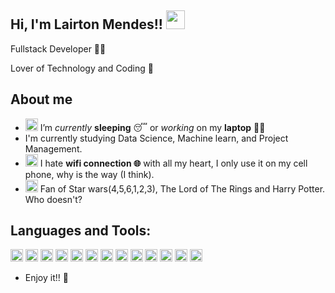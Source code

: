 ## Hi, I'm Lairton Mendes!! <img src=https://github.com/TheDudeThatCode/TheDudeThatCode/blob/master/Assets/Earth.gif width="30">
 
Fullstack Developer 👩‍💻
 
Lover of Technology and Coding 💓
 
## About me 
- <img alt="GIF" src="https://github.com/TheDudeThatCode/TheDudeThatCode/blob/master/Assets/wave.gif" width="20px" /> I’m *currently* **sleeping** 😴 or *working* on my **laptop** 👨‍💻
-  I'm currently studying Data Science, Machine learn, and Project Management.
- <img alt="GIF" src="https://github.com/TheDudeThatCode/TheDudeThatCode/blob/master/Assets/hmm.gif" width="20px" /> I hate **wifi connection 🌐** with all my heart, I only use it on my cell phone, why is the way (I think).
- <img alt="GIF" src="https://github.com/TheDudeThatCode/TheDudeThatCode/blob/master/Assets/gandalf_parrot.gif" width="20px" /> Fan of Star wars(4,5,6,1,2,3), The Lord of The Rings and Harry Potter. Who doesn't?


## Languages and Tools:
<code><img height="20" src="https://img.shields.io/badge/Ruby-CC342D?style=for-the-badge&logo=ruby&logoColor=white"></code>
<code><img height="20" src="https://img.shields.io/badge/Ruby_on_Rails-CC0000?style=for-the-badge&logo=ruby-on-rails&logoColor=white"></code>
<code><img height="20" src="https://img.shields.io/badge/Bootstrap-563D7C?style=for-the-badge&logo=bootstrap&logoColor=white"></code>
<code><img height="20" src="https://img.shields.io/badge/jQuery-0769AD?style=for-the-badge&logo=jquery&logoColor=white"></code>
<code><img height="20" src="https://img.shields.io/badge/PostgreSQL-316192?style=for-the-badge&logo=postgresql&logoColor=white"></code>
<code><img height="20" src="https://img.shields.io/badge/MongoDB-4EA94B?style=for-the-badge&logo=mongodb&logoColor=white"></code>
<code><img height="20" src="https://img.shields.io/badge/R-276DC3?style=for-the-badge&logo=r&logoColor=white"></code>
<code><img height="20" src="https://img.shields.io/badge/Git-F05032?style=for-the-badge&logo=git&logoColor=white"></code>
<code><img height="20" src="https://img.shields.io/badge/GitHub-100000?style=for-the-badge&logo=github&logoColor=white"></code>
<code><img height="20" src="https://img.shields.io/badge/GitLab-330F63?style=for-the-badge&logo=gitlab&logoColor=white"></code>
<code><img height="20" src="https://img.shields.io/badge/microsoft%20azure-0089D6?style=for-the-badge&logo=microsoft-azure&logoColor=white"></code>
<code><img height="20" src="https://img.shields.io/badge/Digital_Ocean-0080FF?style=for-the-badge&logo=DigitalOcean&logoColor=white"></code>
<code><img height="20" src="https://img.shields.io/badge/Amazon_AWS-232F3E?style=for-the-badge&logo=amazon-aws&logoColor=white"></code>

- Enjoy it!! 🤖
